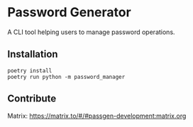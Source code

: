 # Password Generator
A CLI tool helping users to manage password operations.

## Installation
```
poetry install
poetry run python -m password_manager
```

## Contribute
Matrix: https://matrix.to/#/#passgen-development:matrix.org
